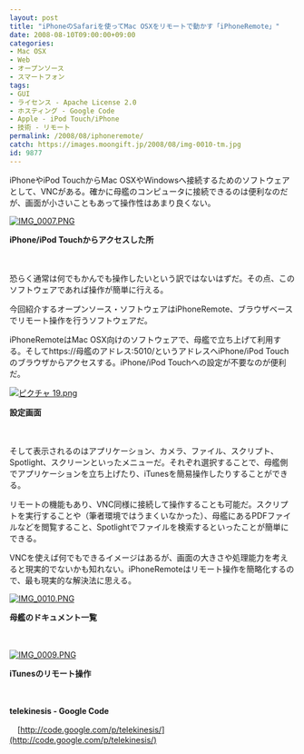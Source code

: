 ```yaml
---
layout: post
title: "iPhoneのSafariを使ってMac OSXをリモートで動かす「iPhoneRemote」"
date: 2008-08-10T09:00:00+09:00
categories:
- Mac OSX
- Web
- オープンソース
- スマートフォン
tags: 
- GUI
- ライセンス - Apache License 2.0
- ホスティング - Google Code
- Apple - iPod Touch/iPhone
- 技術 - リモート
permalink: /2008/08/iphoneremote/
catch: https://images.moongift.jp/2008/08/img-0010-tm.jpg
id: 9877
---
```

iPhoneやiPod TouchからMac OSXやWindowsへ接続するためのソフトウェアとして、VNCがある。確かに母艦のコンピュータに接続できるのは便利なのだが、画面が小さいこともあって操作性はあまり良くない。

  

[![IMG_0007.PNG](https://images.moongift.jp/2008/08/img-0007-tm.jpg)](https://images.moongift.jp/2008/08/img-0007.jpg)  
  
**iPhone/iPod Touchからアクセスした所**

  

　

  

恐らく通常は何でもかんでも操作したいという訳ではないはずだ。その点、このソフトウェアであれば操作が簡単に行える。

  

今回紹介するオープンソース・ソフトウェアはiPhoneRemote、ブラウザベースでリモート操作を行うソフトウェアだ。

  
  
<!--more-->  

iPhoneRemoteはMac OSX向けのソフトウェアで、母艦で立ち上げて利用する。そしてhttps://母艦のアドレス:5010/というアドレスへiPhone/iPod Touchのブラウザからアクセスする。iPhone/iPod Touchへの設定が不要なのが便利だ。

  

[![ピクチャ 19.png](https://images.moongift.jp/2008/08/19-tm.jpg)](https://images.moongift.jp/2008/08/19.jpg)  
  
**設定画面**

  

　

  

そして表示されるのはアプリケーション、カメラ、ファイル、スクリプト、Spotlight、スクリーンといったメニューだ。それぞれ選択することで、母艦側でアプリケーションを立ち上げたり、iTunesを簡易操作したりすることができる。

  

リモートの機能もあり、VNC同様に接続して操作することも可能だ。スクリプトを実行することや（筆者環境ではうまくいなかった）、母艦にあるPDFファイルなどを閲覧すること、Spotlightでファイルを検索するといったことが簡単にできる。

  

VNCを使えば何でもできるイメージはあるが、画面の大きさや処理能力を考えると現実的でないかも知れない。iPhoneRemoteはリモート操作を簡略化するので、最も現実的な解決法に思える。

  

[![IMG_0010.PNG](https://images.moongift.jp/2008/08/img-0010-tm.jpg)](https://images.moongift.jp/2008/08/img-0010.jpg)  
  
**母艦のドキュメント一覧**

  

　  
  
[![IMG_0009.PNG](https://images.moongift.jp/2008/08/img-0009-tm.jpg)](https://images.moongift.jp/2008/08/img-0009.jpg)  
  
**iTunesのリモート操作**

  

　

  

**telekinesis - Google Code**  
  
　[http://code.google.com/p/telekinesis/](http://code.google.com/p/telekinesis/)

  
